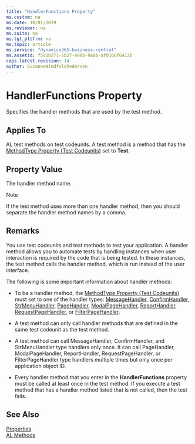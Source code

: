 ```yaml
---
title: "HandlerFunctions Property"
ms.custom: na
ms.date: 10/01/2019
ms.reviewer: na
ms.suite: na
ms.tgt_pltfrm: na
ms.topic: article
ms.service: "dynamics365-business-central"
ms.assetid: f5d1b271-5b27-498b-9a0b-af0166f6412b
caps.latest.revision: 14
author: SusanneWindfeldPedersen
---
```


 # HandlerFunctions Property
Specifies the handler methods that are used by the test method.  
  
## Applies To  
AL test methods on test codeunits. A test method is a method that has the [MethodType Property (Test Codeunits)](devenv-methodtype-property-test-codeunits.md) set to **Test**.  
   
## Property Value  
The handler method name.  
  
> [!NOTE]  
>  If the test method uses more than one handler method, then you should separate the handler method names by a comma.  
  
## Remarks  
You use test codeunits and test methods to test your application. A handler method allows you to automate tests by handling instances when user interaction is required by the code that is being tested. In these instances, the test method calls the handler method, which is run instead of the user interface.  
  
The following is some important information about handler methods:  
  
-   To be a handler method, the [MethodType Property (Test Codeunits)](devenv-methodtype-property-test-codeunits.md) must set to one of the handler types: [MessageHandler](devenv-methodtype-property-test-codeunits.md), [ConfirmHandler](devenv-methodtype-property-test-codeunits.md), [StrMenuHandler](devenv-methodtype-property-test-codeunits.md), [PageHandler](devenv-methodtype-property-test-codeunits.md), [ModalPageHandler](devenv-methodtype-property-test-codeunits.md), [ReportHandler](devenv-methodtype-property-test-codeunits.md), [RequestPageHandler](devenv-methodtype-property-test-codeunits.md), or [FilterPageHandler](devenv-methodtype-property-test-codeunits.md).  
  
-   A test method can only call handler methods that are defined in the same test codeunit as the test method.  
  
-   A test method can call MessageHandler, ConfirmHandler, and StrMenuHandler type handlers only once. It can call PageHandler, ModalPageHandler, ReportHandler, RequestPageHandler, or FilterPageHandler type handlers multiple times but only once per application object ID.  
  
-   Every handler method that you enter in the **HandlerFunctions** property must be called at least once in the test method. If you execute a test method that has a handler method listed that is not called, then the test fails.  
  
<!-- For more information, see [Testing the Application](Testing-the-Application.md) and [How to: Create Handler Methods](../methods/devenv-How-to-Create-Handler-Methods.md).  
-->
## See Also  
[Properties](devenv-properties.md)  
[AL Methods](../methods/devenv-al-method-reference.md)  
<!-- 
[Testing the Application](Testing-the-Application.md)   
[How to: Create Test Codeunits and Test Methods](../methods/devenv-How-to-Create-Test-Codeunits-and-Test-Methods.md)  [How to: Create Handler Methods](../methods/devenv-How-to-Create-Handler-Methods.md)   
[Walkthrough: Testing Purchase Invoice Discounts](Walkthrough-Testing-Purchase-Invoice-Discounts.md) 
-->